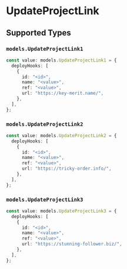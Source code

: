 # UpdateProjectLink


## Supported Types

### `models.UpdateProjectLink1`

```typescript
const value: models.UpdateProjectLink1 = {
  deployHooks: [
    {
      id: "<id>",
      name: "<value>",
      ref: "<value>",
      url: "https://key-merit.name/",
    },
  ],
};
```

### `models.UpdateProjectLink2`

```typescript
const value: models.UpdateProjectLink2 = {
  deployHooks: [
    {
      id: "<id>",
      name: "<value>",
      ref: "<value>",
      url: "https://tricky-order.info/",
    },
  ],
};
```

### `models.UpdateProjectLink3`

```typescript
const value: models.UpdateProjectLink3 = {
  deployHooks: [
    {
      id: "<id>",
      name: "<value>",
      ref: "<value>",
      url: "https://stunning-follower.biz/",
    },
  ],
};
```

